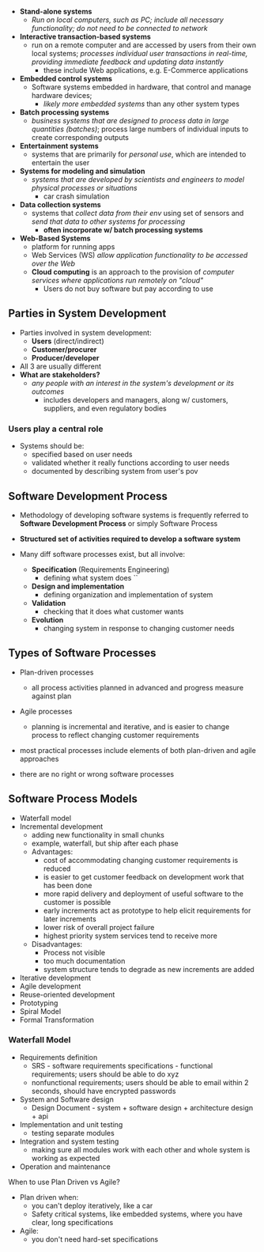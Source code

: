 - **Stand-alone systems**
	- *Run on local computers, such as PC; include all necessary functionality; do not need to be connected to network*
- **Interactive transaction-based systems**
	- run on a remote computer and are accessed by users from their own local systems; *processes individual user transactions in real-time, providing immediate feedback and updating data instantly*
		- these include Web applications, e.g. E-Commerce applications
- **Embedded control systems**
	- Software systems embedded in hardware, that control and manage hardware devices;
		- *likely more embedded systems* than any other system types
- **Batch processing systems**
	- *business systems that are designed to process data in large quantities (batches)*; process large numbers of individual inputs to create corresponding outputs
- **Entertainment systems**
	- systems that are primarily for *personal use*, which are intended to entertain the user
- **Systems for modeling and simulation**
	- *systems that are developed by scientists and engineers to model physical processes or situations*
		- car crash simulation
- **Data collection systems**
	- systems that *collect data from their env* using set of sensors and *send that data to other systems for processing*
		- **often incorporate w/ batch processing systems**
- **Web-Based Systems**
	- platform for running apps
	- Web Services (WS) *allow application functionality to be accessed over the Web*
	- **Cloud computing** is an approach to the provision of *computer services where applications run remotely on "cloud"*
		- Users do not buy software but pay according to use

## Parties in System Development
- Parties involved in system development:
	- **Users** (direct/indirect)
	- **Customer/procurer**
	- **Producer/developer**
- All 3 are usually different
- **What are stakeholders?**
	- *any people with an interest in the system's development or its outcomes*
		- includes developers and managers, along w/ customers, suppliers, and even regulatory bodies

### Users play a central role
- Systems should be:
	- specified based on user needs
	- validated whether it really functions according to user needs
	- documented by describing system from user's pov

## Software Development Process
- Methodology of developing software systems is frequently referred to **Software Development Process** or simply Software Process
- **Structured set of activities required to develop a software system**

- Many diff software processes exist, but all involve:
	- **Specification** (Requirements Engineering)
		- defining what system does ``
	- **Design and implementation**
		- defining organization and implementation of system
	- **Validation**
		- checking that it does what customer wants
	- **Evolution**
		- changing system in response to changing customer needs

## Types of Software Processes
- Plan-driven processes
	- all process activities planned in advanced and progress measure against plan
- Agile processes
	- planning is incremental and iterative, and is easier to change process to reflect changing customer requirements

- most practical processes include elements of both plan-driven and agile approaches
- there are no right or wrong software processes

## Software Process Models
- Waterfall model
- Incremental development
	- adding new functionality in small chunks
	- example, waterfall, but ship after each phase
	- Advantages:
		- cost of accommodating changing customer requirements is reduced
		- is easier to get customer feedback on development work that has been done
		- more rapid delivery and deployment of useful software to the customer is possible
		- early increments act as prototype to help elicit requirements for later increments
		- lower risk of overall project failure
		- highest priority system services tend to receive more
	- Disadvantages:
		- Process not visible
		- too much documentation
		- system structure tends to degrade as new increments are added
- Iterative development
- Agile development
- Reuse-oriented development
- Prototyping
- Spiral Model
- Formal Transformation

### Waterfall Model
- Requirements definition
	- SRS - software requirements specifications - functional requirements; users should be able to do xyz
	- nonfunctional requirements; users should be able to email within 2 seconds, should have encrypted passwords
- System and Software design
	- Design Document - system + software design + architecture design + api
- Implementation and unit testing
	- testing separate modules
- Integration and system testing
	- making sure all modules work with each other and whole system is working as expected
- Operation and maintenance

When to use Plan Driven vs Agile?
- Plan driven when:
	- you can't deploy iteratively, like a car
	- Safety critical systems, like embedded systems, where you have clear, long specifications
- Agile:
	- you don't need hard-set specifications
